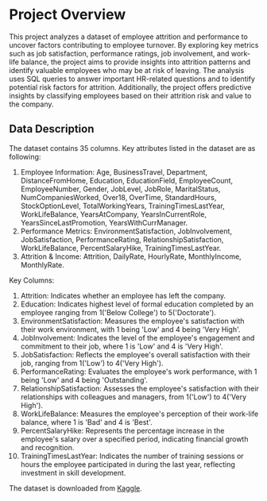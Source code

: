# Project Overview
This project analyzes a dataset of employee attrition and performance to uncover factors contributing to employee turnover. By exploring key metrics such as job satisfaction, performance ratings, job involvement, and work-life balance, the project aims to provide insights into attrition patterns and identify valuable employees who may be at risk of leaving. The analysis uses SQL queries to answer important HR-related questions and to identify potential risk factors for attrition. Additionally, the project offers predictive insights by classifying employees based on their attrition risk and value to the company.
## Data Description
The dataset contains 35 columns. Key attributes listed in the dataset are as following:
1. Employee Information: Age, BusinessTravel, Department, DistanceFromHome, Education, EducationField, EmployeeCount, EmployeeNumber, Gender, JobLevel, JobRole, MaritalStatus, NumCompaniesWorked, Over18, OverTime, StandardHours, StockOptionLevel, TotalWorkingYears, TrainingTimesLastYear, WorkLifeBalance, YearsAtCompany, YearsInCurrentRole, YearsSinceLastPromotion, YearsWithCurrManager.
2. Performance Metrics: EnvironmentSatisfaction, JobInvolvement, JobSatisfaction, PerformanceRating, RelationshipSatisfaction, WorkLifeBalance, PercentSalaryHike, TrainingTimesLastYear.
3. Attrition & Income: Attrition, DailyRate, HourlyRate, MonthlyIncome, MonthlyRate.

Key Columns:
1. Attrition: Indicates whether an employee has left the company.
2. Education: Indicates highest level of formal education completed by an employee ranging from 1('Below College') to 5('Doctorate').
3. EnvironmentSatisfaction: Measures the employee's satisfaction with their work environment, with 1 being 'Low' and 4 being 'Very High'.
4. JobInvolvement: Indicates the level of the employee's engagement and commitment to their job, where 1 is 'Low' and 4 is 'Very High'.
5. JobSatisfaction: Reflects the employee's overall satisfaction with their job, ranging from 1('Low') to 4('Very High').
6. PerformanceRating: Evaluates the employee's work performance, with 1 being 'Low' and 4 being 'Outstanding'.
7. RelationshipSatisfaction: Assesses the employee's satisfaction with their relationships with colleagues and managers, from 1('Low') to 4('Very High').
8. WorkLifeBalance:  Measures the employee's perception of their work-life balance, where 1 is 'Bad' and 4 is 'Best'.
9. PercentSalaryHike: Represents the percentage increase in the employee's salary over a specified period, indicating financial growth and recognition.
10. TrainingTimesLastYear: Indicates the number of training sessions or hours the employee participated in during the last year, reflecting investment in skill development.
   
The dataset is downloaded from [Kaggle](https://www.kaggle.com/datasets/pavansubhasht/ibm-hr-analytics-attrition-dataset/data).
